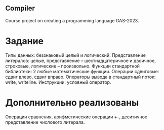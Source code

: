 ## Compiler
Course project on creating a programming language GAS-2023.

# Задание
Типы данных: беззнаковый целый и логический. Представление литералов: целые, представление – шестнадцатеричное и двоичное, строковые, логические – произвольно. Функции стандартной библиотеки: 2 любые математические функции. Операции сдвиговые: сдвиг влево, сдвиг вправо. Операторы вывода в стандартный поток: write, writeline. Инструкции: условный оператор.

# Дополнительно реализованы 
Операции сравнения, арифметические операции +-, деситичное представление числового литерала.
